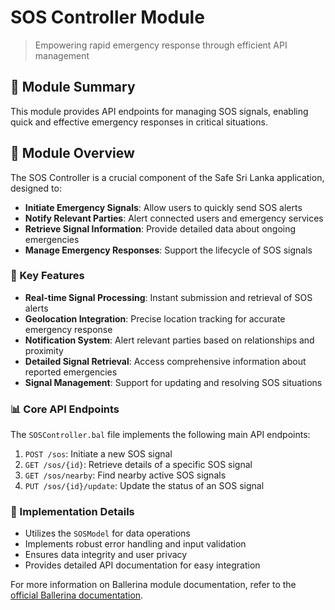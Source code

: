 # SOS Controller Module

> Empowering rapid emergency response through efficient API management

## 🚨 Module Summary

This module provides API endpoints for managing SOS signals, enabling quick and effective emergency responses in critical situations.

## 🌟 Module Overview

The SOS Controller is a crucial component of the Safe Sri Lanka application, designed to:

- **Initiate Emergency Signals**: Allow users to quickly send SOS alerts
- **Notify Relevant Parties**: Alert connected users and emergency services
- **Retrieve Signal Information**: Provide detailed data about ongoing emergencies
- **Manage Emergency Responses**: Support the lifecycle of SOS signals

### 🔑 Key Features

- **Real-time Signal Processing**: Instant submission and retrieval of SOS alerts
- **Geolocation Integration**: Precise location tracking for accurate emergency response
- **Notification System**: Alert relevant parties based on relationships and proximity
- **Detailed Signal Retrieval**: Access comprehensive information about reported emergencies
- **Signal Management**: Support for updating and resolving SOS situations

### 📊 Core API Endpoints

The `SOSController.bal` file implements the following main API endpoints:

1. `POST /sos`: Initiate a new SOS signal
2. `GET /sos/{id}`: Retrieve details of a specific SOS signal
3. `GET /sos/nearby`: Find nearby active SOS signals
4. `PUT /sos/{id}/update`: Update the status of an SOS signal

### 🔧 Implementation Details

- Utilizes the `SOSModel` for data operations
- Implements robust error handling and input validation
- Ensures data integrity and user privacy
- Provides detailed API documentation for easy integration

For more information on Ballerina module documentation, refer to the [official Ballerina documentation](https://lib.ballerina.io/ballerina/io/latest).
